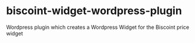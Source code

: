 # biscoint-widget-wordpress-plugin
Wordpress plugin which creates a Wordpress Widget for the Biscoint price widget
